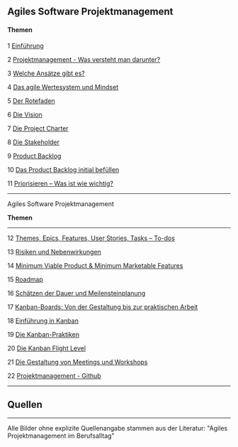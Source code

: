 ## Agiles Software Projektmanagement

#### Themen


1 [Einführung](?url=01.kapitel.md)

2 [Projektmanagement - Was versteht man darunter?](?url=02.kapitel.md)

3 [Welche Ansätze gibt es?](?url=03.kapitel.md)

4 [Das agile Wertesystem und Mindset](?url=04.kapitel.md)

5 [Der Rotefaden](?url=05.kapitel.md)

6 [Die Vision](?url=06.kapitel.md)

7 [Die Project Charter](?url=07.kapitel.md)

8 [Die Stakeholder](?url=08.kapitel.md)

9 [Product Backlog](?url=09.kapitel.md)

10 [Das Product Backlog initial befüllen](?url=10.kapitel.md)

11 [Priorisieren – Was ist wie wichtig?](?url=11.kapitel.md)

---
Agiles Software Projektmanagement

**Themen**

----


12 [Themes, Epics, Features, User Stories, Tasks – To-dos](?url=12.kapitel.md)

13 [Risiken und Nebenwirkungen ](?url=13.kapitel.md)

14 [Minimum Viable Product & Minimum Marketable Features](?url=14.kapitel.md)

15 [Roadmap](?url=15.kapitel.md)

16 [Schätzen der Dauer und Meilensteinplanung ](?url=16.kapitel.md)

17 [Kanban-Boards: Von der Gestaltung bis zur praktischen Arbeit](?url=17.kapitel.md)

18 [Einführung in Kanban](?url=18.kapitel.md)

19 [Die Kanban-Praktiken](?url=19.kapitel.md)

20 [Die Kanban Flight Level](?url=20.kapitel.md)
 
21 [Die Gestaltung von Meetings und Workshops](?url=21.kapitel.md)

22 [Projektmanagement - Github](?url=22.kapitel.md)

---

## Quellen

----

Alle Bilder ohne explizite Quellenangabe stammen aus der Literatur: "Agiles Projektmanagement im Berufsalltag"



